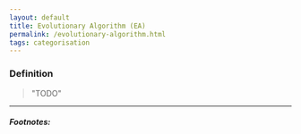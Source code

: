 ```yaml
---
layout: default
title: Evolutionary Algorithm (EA)
permalink: /evolutionary-algorithm.html
tags: categorisation
---
```


### Definition

> "TODO"

<hr />

##### Footnotes: